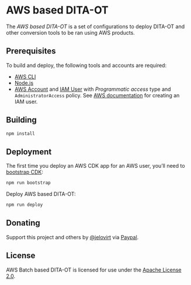 # AWS based DITA-OT

The _AWS based DITA-OT_ is a set of configurations to deploy DITA-OT and other conversion tools to be ran using AWS products.

## Prerequisites

To build and deploy, the following tools and accounts are required:

- [AWS CLI][aws cli]
- [Node.js][nodejs]
- [AWS Account][aws account] and [IAM User][iam] with _Programmatic access_ type and `AdministratorAccess` policy. See [AWS documentation][iam user] for creating an IAM user.

## Building

```bash
npm install
```

## Deployment

The first time you deploy an AWS CDK app for an AWS user, you’ll need to [bootstrap CDK][bootstrap]:

```bash
npm run bootstrap
```

Deploy AWS based DITA-OT:

```bash
npm run deploy
```

## Donating

Support this project and others by [@jelovirt](https://github.com/jelovirt) via [Paypal](https://www.paypal.com/cgi-bin/webscr?cmd=_donations&business=jarno%40elovirta%2ecom&lc=FI&item_name=Support%20Open%20Source%20work&currency_code=EUR&bn=PP%2dDonationsBF%3abtn_donate_LG%2egif%3aNonHosted).

## License

AWS Batch based DITA-OT is licensed for use under the [Apache License 2.0](http://www.apache.org/licenses/LICENSE-2.0).

[aws account]: https://aws.amazon.com/account/
[aws cli]: https://aws.amazon.com/cli/
[nodejs]: https://nodejs.org/en/
[iam]: https://aws.amazon.com/iam/
[iam user]: https://docs.aws.amazon.com/IAM/latest/UserGuide/id_users_create.html
[bootstrap]: https://docs.aws.amazon.com/cdk/latest/guide/tools.html#tools_bootstrap
